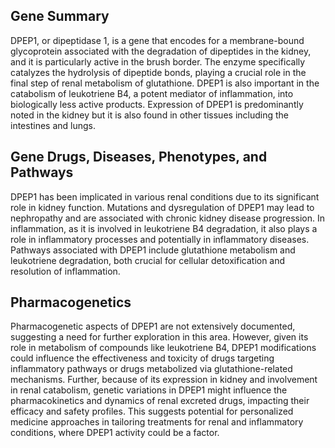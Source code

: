 ## Gene Summary
DPEP1, or dipeptidase 1, is a gene that encodes for a membrane-bound glycoprotein associated with the degradation of dipeptides in the kidney, and it is particularly active in the brush border. The enzyme specifically catalyzes the hydrolysis of dipeptide bonds, playing a crucial role in the final step of renal metabolism of glutathione. DPEP1 is also important in the catabolism of leukotriene B4, a potent mediator of inflammation, into biologically less active products. Expression of DPEP1 is predominantly noted in the kidney but it is also found in other tissues including the intestines and lungs.

## Gene Drugs, Diseases, Phenotypes, and Pathways
DPEP1 has been implicated in various renal conditions due to its significant role in kidney function. Mutations and dysregulation of DPEP1 may lead to nephropathy and are associated with chronic kidney disease progression. In inflammation, as it is involved in leukotriene B4 degradation, it also plays a role in inflammatory processes and potentially in inflammatory diseases. Pathways associated with DPEP1 include glutathione metabolism and leukotriene degradation, both crucial for cellular detoxification and resolution of inflammation.

## Pharmacogenetics
Pharmacogenetic aspects of DPEP1 are not extensively documented, suggesting a need for further exploration in this area. However, given its role in metabolism of compounds like leukotriene B4, DPEP1 modifications could influence the effectiveness and toxicity of drugs targeting inflammatory pathways or drugs metabolized via glutathione-related mechanisms. Further, because of its expression in kidney and involvement in renal catabolism, genetic variations in DPEP1 might influence the pharmacokinetics and dynamics of renal excreted drugs, impacting their efficacy and safety profiles. This suggests potential for personalized medicine approaches in tailoring treatments for renal and inflammatory conditions, where DPEP1 activity could be a factor.